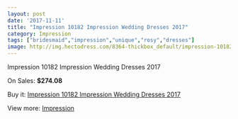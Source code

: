 ```yaml
---
layout: post
date: '2017-11-11'
title: "Impression 10182 Impression Wedding Dresses 2017"
category: Impression
tags: ["bridesmaid","impression","unique","rosy","dresses"]
image: http://img.hectodress.com/8364-thickbox_default/impression-10182-impression-wedding-dresses-2013.jpg
---
```

Impression 10182 Impression Wedding Dresses 2017

On Sales: **$274.08**
<a href="https://www.hectodress.com/impression/4264-impression-10182-impression-wedding-dresses-2013.html"><amp-img layout="responsive" width="600" height="600" src="//img.hectodress.com/8364-thickbox_default/impression-10182-impression-wedding-dresses-2013.jpg" alt="Impression 10182 Impression Wedding Dresses 2017 0" /></a>
<a href="https://www.hectodress.com/impression/4264-impression-10182-impression-wedding-dresses-2013.html"><amp-img layout="responsive" width="600" height="600" src="//img.hectodress.com/8366-thickbox_default/impression-10182-impression-wedding-dresses-2013.jpg" alt="Impression 10182 Impression Wedding Dresses 2017 1" /></a>
<a href="https://www.hectodress.com/impression/4264-impression-10182-impression-wedding-dresses-2013.html"><amp-img layout="responsive" width="600" height="600" src="//img.hectodress.com/8365-thickbox_default/impression-10182-impression-wedding-dresses-2013.jpg" alt="Impression 10182 Impression Wedding Dresses 2017 2" /></a>

Buy it: [Impression 10182 Impression Wedding Dresses 2017](https://www.hectodress.com/impression/4264-impression-10182-impression-wedding-dresses-2013.html "Impression 10182 Impression Wedding Dresses 2017")

View more: [Impression](https://www.hectodress.com/48-impression "Impression")
